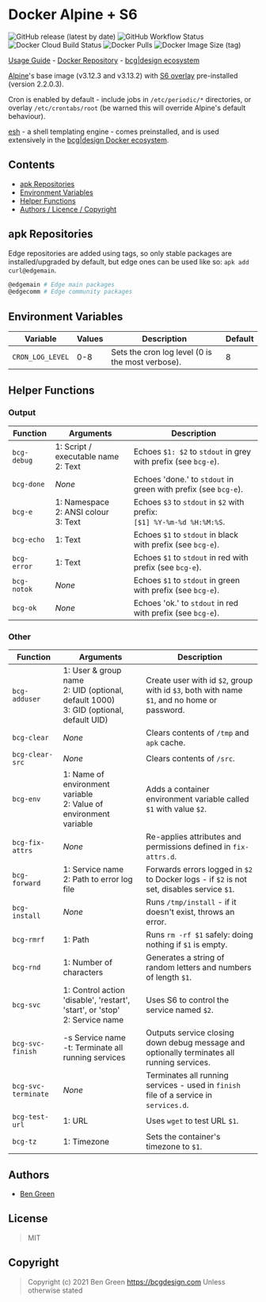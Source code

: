 # Docker Alpine + S6

![GitHub release (latest by date)](https://img.shields.io/github/v/release/bencgreen/docker-alpine-s6) ![GitHub Workflow Status](https://img.shields.io/github/workflow/status/bencgreen/docker-alpine-s6/build?label=github) ![Docker Cloud Build Status](https://img.shields.io/docker/cloud/build/bcgdesign/alpine-s6?label=docker) ![Docker Pulls](https://img.shields.io/docker/pulls/bcgdesign/alpine-s6?label=pulls) ![Docker Image Size (tag)](https://img.shields.io/docker/image-size/bcgdesign/alpine-s6/latest?label=size)

[Usage Guide](https://github.com/bencgreen/docker/wiki/alpine-s6) - [Docker Repository](https://hub.docker.com/r/bcgdesign/alpine-s6) - [bcg|design ecosystem](https://github.com/bencgreen/docker)

[Alpine](https://alpinelinux.org/)'s base image (v3.12.3 and v3.13.2) with [S6 overlay](https://github.com/just-containers/s6-overlay) pre-installed (version 2.2.0.3).

Cron is enabled by default - include jobs in `/etc/periodic/*` directories, or overlay `/etc/crontabs/root` (be warned this will override Alpine's default behaviour).

[esh](https://github.com/jirutka/esh) - a shell templating engine - comes preinstalled, and is used extensively in the [bcg|design Docker ecosystem](https://github.com/bencgreen/docker).

## Contents

* [apk Repositories](#apk-repositories)
* [Environment Variables](#environment-variables)
* [Helper Functions](#helper-functions)
* [Authors / Licence / Copyright](#authors)

## apk Repositories

Edge repositories are added using tags, so only stable packages are installed/upgraded by default, but edge ones can be used like so: `apk add curl@edgemain`.

```bash
@edgemain # Edge main packages
@edgecomm # Edge community packages
```

## Environment Variables

| Variable         | Values | Description                                      | Default |
| ---------------- | ------ | ------------------------------------------------ | ------- |
| `CRON_LOG_LEVEL` | 0-8    | Sets the cron log level (0 is the most verbose). | 8       |

## Helper Functions

### Output

| Function           | Arguments                                    | Description                                                                                |
| ------------------ | -------------------------------------------- | ------------------------------------------------------------------------------------------ |
| `bcg-debug`        | 1: Script / executable name<br>2: Text       | Echoes `$1: $2` to `stdout` in grey with prefix (see `bcg-e`).                             |
| `bcg-done`         | *None*                                       | Echoes 'done.' to `stdout` in green with prefix (see `bcg-e`).                             |
| `bcg-e`            | 1: Namespace<br>2: ANSI colour<br>3: Text    | Echoes `$3` to `stdout` in `$2` with prefix:<br>`[$1] %Y-%m-%d %H:%M:%S`.                  |
| `bcg-echo`         | 1: Text                                      | Echoes `$1` to `stdout` in black with prefix (see `bcg-e`).                                |
| `bcg-error`        | 1: Text                                      | Echoes `$1` to `stdout` in red with prefix (see `bcg-e`).                                  |
| `bcg-notok`        | *None*                                       | Echoes `$1` to `stdout` in green with prefix (see `bcg-e`).                                |
| `bcg-ok`           | *None*                                       | Echoes 'ok.' to `stdout` in red with prefix (see `bcg-e`).                                 |

### Other

| Function            | Arguments                                                                                      | Description                                                                                 |
| ------------------- | ---------------------------------------------------------------------------------------------- | ------------------------------------------------------------------------------------------- |
| `bcg-adduser`       | 1: User &amp; group name<br>2: UID (optional, default 1000)<br>3: GID (optional, default UID)  | Create user with id `$2`, group with id `$3`, both with name `$1`, and no home or password. |
| `bcg-clear`         | *None*                                                                                         | Clears contents of `/tmp` and `apk` cache.                                                  |
| `bcg-clear-src`     | *None*                                                                                         | Clears contents of `/src`.                                                                  |
| `bcg-env`           | 1: Name of environment variable<br>2: Value of environment variable                            | Adds a container environment variable called `$1` with value `$2`.                          |
| `bcg-fix-attrs`     | *None*                                                                                         | Re-applies attributes and permissions defined in `fix-attrs.d`.                             |
| `bcg-forward`       | 1: Service name<br>2: Path to error log file                                                   | Forwards errors logged in `$2` to Docker logs - if `$2` is not set, disables service `$1`.  |
| `bcg-install`       | *None*                                                                                         | Runs `/tmp/install` - if it doesn't exist, throws an error.                                 |
| `bcg-rmrf`          | 1: Path                                                                                        | Runs `rm -rf $1` safely: doing nothing if `$1` is empty.                                    |
| `bcg-rnd`           | 1: Number of characters                                                                        | Generates a string of random letters and numbers of length `$1`.                            |
| `bcg-svc`           | 1: Control action 'disable', 'restart', 'start', or 'stop'<br>2: Service name                  | Uses S6 to control the service named `$2`.                                                  |
| `bcg-svc-finish`    | -s Service name<br>-t: Terminate all running services                                          | Outputs service closing down debug message and optionally terminates all running services.  |
| `bcg-svc-terminate` | *None*                                                                                         | Terminates all running services - used in `finish` file of a service in `services.d`.       |
| `bcg-test-url`      | 1: URL                                                                                         | Uses `wget` to test URL `$1`.                                                               |
| `bcg-tz`            | 1: Timezone                                                                                    | Sets the container's timezone to `$1`.                                                      |

## Authors

* [Ben Green](https://github.com/bencgreen)

## License

> MIT

## Copyright

> Copyright (c) 2021 Ben Green <https://bcgdesign.com>
> Unless otherwise stated
